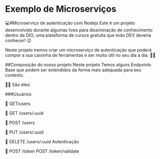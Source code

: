 # Exemplo de Microserviços

:computer:\#Microserviço de autenticação com Nodejs Este é um projeto desenvolvido durante algumas lives para dissiminação de conhecimento dentro da DIO, uma plataforma de cursos gratuíta que todo DEV deveria conhecer! 😉

Neste projeto iremos criar um microserviço de autenticação que poderá compor a sua caixinha de ferramentas e ser muito útil no seu dia a dia. 🔨🔧

\##Composição do nosso projeto Neste projeto Temos alguns Endpoints Base que podem ser extendidos da forma mais adequada para seu contexto.

:man_cartwheeling: São eles:

\###Usuários 

:ticket: GET/users 

:ticket: GET /users/:uuid 

:ticket: POST /users 

:ticket: PUT /users/:uuid 

:ticket: DELETE /users/:uuid Autenticação 

:ticket: POST /token POST /token/validate

